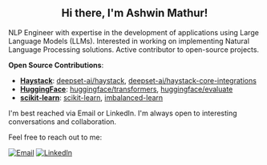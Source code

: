 <h2 align="center"> Hi there, I'm Ashwin Mathur!</h2>

NLP Engineer with expertise in the development of applications using Large Language Models (LLMs). Interested in working on implementing Natural Language Processing solutions. Active contributor to open-source projects.

**Open Source Contributions**:
  - **[Haystack](https://github.com/deepset-ai/haystack)**: [deepset-ai/haystack](https://github.com/deepset-ai/haystack/pulls?q=is%3Apr+author%3Aawinml+is%3Aclosed+sort%3Acomments-desc), [deepset-ai/haystack-core-integrations](https://github.com/deepset-ai/haystack-core-integrations/pulls?q=is%3Apr+author%3Aawinml+is%3Aclosed+sort%3Acomments-desc)
  - **[HuggingFace](https://github.com/huggingface)**: [huggingface/transformers](https://github.com/huggingface/transformers/pulls?q=is%3Apr+author%3Aawinml+is%3Aclosed+sort%3Acomments-desc), [huggingface/evaluate](https://github.com/huggingface/evaluate/pulls?q=is%3Apr+author%3Aawinml+is%3Aclosed+sort%3Acomments-desc)
  - **[scikit-learn](https://github.com/scikit-learn)**: [scikit-learn](https://github.com/scikit-learn/scikit-learn/pulls?q=is%3Apr+author%3Aawinml+is%3Aclosed+sort%3Acomments-desc), [imbalanced-learn](https://github.com/scikit-learn-contrib/imbalanced-learn/pulls?q=is%3Apr+is%3Aclosed+author%3Aawinml)

I'm best reached via Email or LinkedIn. I'm always open to interesting conversations and collaboration. 

Feel free to reach out to me:  &nbsp;

<a href="mailto:ashwinmathur.business@gmail.com"><img src="https://img.shields.io/badge/Email-grey?style=for-the-badge&logo=Gmail" alt="Email" href="mailto:ashwinmathur.business@gmail.com"></a>
<a href="https://www.linkedin.com/in/ashwin-mathur-ds/"><img src="https://img.shields.io/badge/LinkedIn-blue?style=for-the-badge&logo=LinkedIn" alt="LinkedIn" href="https://www.linkedin.com/in/ashwin-mathur-ds/"></a>


<!--
  Title: Ashwin Mathur Github
  Description: Data Science - Ashwin Mathur Github
  Author: awinml

**awinml/awinml** is a ✨ _special_ ✨ repository because its `README.md` (this file) appears on your GitHub profile.

Here are some ideas to get you started:



- 👯 I’m looking to collaborate on ...
- 🤔 I’m looking for help with ...
- 💬 Ask me about ...
- 📫 How to reach me: ...
- 😄 Pronouns: ...
- ⚡ Fun fact: ...

[![My GitHub Stats](https://github-readme-stats.vercel.app/api/?username=awinml&count_private=true&show_icons=true&hide_rank=true&hide=contribs&include_all_commits=true)]()

![](https://komarev.com/ghpvc/?username=awinml&color=green&style=for-the-badge&label=Profile+Views)

-->

